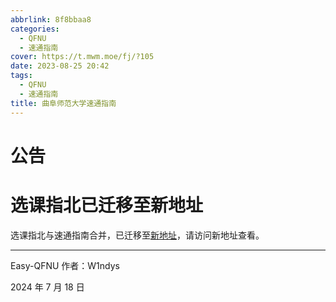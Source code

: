 ```yaml
---
abbrlink: 8f8bbaa8
categories:
  - QFNU
  - 速通指南
cover: https://t.mwm.moe/fj/?105
date: 2023-08-25 20:42
tags:
  - QFNU
  - 速通指南
title: 曲阜师范大学速通指南
---
```


# 公告

# 选课指北已迁移至新地址

选课指北与速通指南合并，已迁移至[新地址](https://easy-qfnu.top/)，请访问新地址查看。

---

Easy-QFNU 作者：W1ndys

2024 年 7 月 18 日
